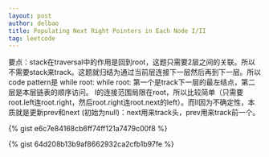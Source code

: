 ```yaml
---
layout: post
author: delbao
title: Populating Next Right Pointers in Each Node I/II
tag: leetcode
---
```


要点：stack在traversal中的作用是回到root，这题只需要2层之间的关联。所以不需要stack来track。这题就归结为通过当前层连接下一层然后再到下一层。所以code pattern是
while root:
     while root:
第一个是track下一层的最左结点，第二层是本层链表的顺序访问。
I的连接范围局限在root，所以比较简单（只需要root.left连root.right，然后root.right连root.next的left）。而II因为不确定性，本质就是更新prev和next (初始为null)：next用来track头，prev用来track前一个。
 
 
{% gist e6c7e84168cb6ff74ff121a7479c00f8 %}

{% gist 64d208b13b9af8662932ca2cfb1b97fe %}

